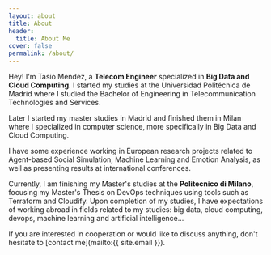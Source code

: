 ```yaml
---
layout: about
title: About
header:
  title: About Me
cover: false
permalink: /about/
---
```


Hey! I'm Tasio Mendez, a **Telecom Engineer** specialized in **Big Data and Cloud Computing**.
I started my studies at the Universidad Politécnica de Madrid where I studied the Bachelor of Engineering in Telecommunication Technologies and Services.

Later I started my master studies in Madrid and finished them in Milan where I specialized in computer science, more specifically in Big Data and Cloud Computing.

I have some experience working in European research projects related to Agent-based Social Simulation, Machine Learning and Emotion Analysis,
as well as presenting results at international conferences.

Currently, I am finishing my Master's studies at the **Politecnico di Milano**, focusing my Master's Thesis on DevOps techniques using tools such as Terraform and Cloudify.
Upon completion of my studies, I have expectations of working abroad in fields related to my studies:
big data, cloud computing, devops, machine learning and artificial intelligence...

If you are interested in cooperation or would like to discuss anything, don't hesitate to [contact me](mailto:{{ site.email }}).
